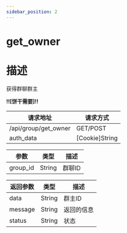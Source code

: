 ```yaml
---
sidebar_position: 2
---
```


# get_owner

# 描述

获得群聊群主

**!!\[饼干需要\]!!**

| 请求地址                 | 请求方式             |
|----------------------|------------------|
| /api/group/get_owner | GET/POST         |
| auth_data            | \[Cookie\]String |存在\[饼干\]里面的数据|

| 参数       | 类型     | 描述   |
|----------|--------|------|
| group_id | String | 群聊ID |

| 返回参数    | 类型     | 描述    |
|---------|--------|-------|
| data    | String | 群主ID  |
| message | String | 返回的信息 |
| status  | String | 状态    |
